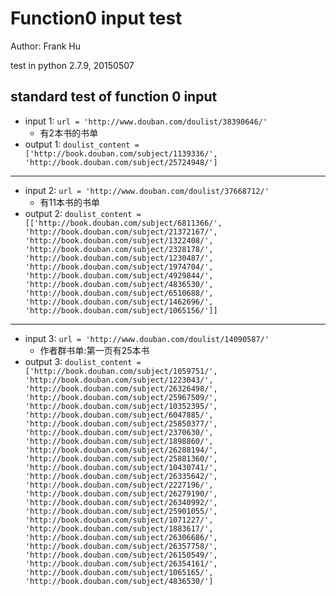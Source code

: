 # Function0 input test

Author: Frank Hu

test in python 2.7.9, 20150507

## standard test of function 0 input

- input 1: `url = 'http://www.douban.com/doulist/38390646/'`
  - 有2本书的书单
- output 1: `doulist_content = ['http://book.douban.com/subject/1139336/', 'http://book.douban.com/subject/25724948/']`

---

- input 2: `url = 'http://www.douban.com/doulist/37668712/'`
  - 有11本书的书单
- output 2: `doulist_content = [['http://book.douban.com/subject/6811366/', 'http://book.douban.com/subject/21372167/', 'http://book.douban.com/subject/1322408/', 'http://book.douban.com/subject/2328178/', 'http://book.douban.com/subject/1230487/', 'http://book.douban.com/subject/1974704/', 'http://book.douban.com/subject/4929844/', 'http://book.douban.com/subject/4836530/', 'http://book.douban.com/subject/6510688/', 'http://book.douban.com/subject/1462696/', 'http://book.douban.com/subject/1065156/']]`

---

- input 3: `url = 'http://www.douban.com/doulist/14090587/'`
  - 作者群书单:第一页有25本书
- output 3: `doulist_content = ['http://book.douban.com/subject/1059751/', 'http://book.douban.com/subject/1223043/', 'http://book.douban.com/subject/26326498/', 'http://book.douban.com/subject/25967509/', 'http://book.douban.com/subject/10352395/', 'http://book.douban.com/subject/6047885/', 'http://book.douban.com/subject/25850377/', 'http://book.douban.com/subject/2370630/', 'http://book.douban.com/subject/1898860/', 'http://book.douban.com/subject/26288194/', 'http://book.douban.com/subject/25881360/', 'http://book.douban.com/subject/10430741/', 'http://book.douban.com/subject/26335642/', 'http://book.douban.com/subject/2227196/', 'http://book.douban.com/subject/26279190/', 'http://book.douban.com/subject/26340992/', 'http://book.douban.com/subject/25901055/', 'http://book.douban.com/subject/1071227/', 'http://book.douban.com/subject/1883617/', 'http://book.douban.com/subject/26306686/', 'http://book.douban.com/subject/26357758/', 'http://book.douban.com/subject/26150549/', 'http://book.douban.com/subject/26354161/', 'http://book.douban.com/subject/1065165/', 'http://book.douban.com/subject/4836530/']`